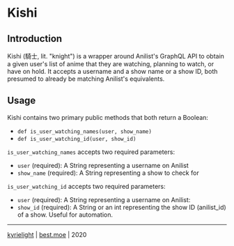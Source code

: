 # Kishi

## Introduction

Kishi (騎士, lit. "knight") is a wrapper around Anilist's GraphQL API to obtain a given user's list of anime that they are watching, planning to watch, or have on hold.
It accepts a username and a show name or a show ID, both presumed to already be matching Anilist's equivalents. 

## Usage 

Kishi contains two primary public methods that both return a Boolean:
- `def is_user_watching_names(user, show_name)`
- `def is_user_watching_id(user, show_id)`

`is_user_watching_names` accepts two required parameters:
- `user` (required): A String representing a username on Anilist
- `show_name` (required): A String representing a show to check for

`is_user_watching_id` accepts two required parameters:
- `user` (required): A String representing a username on Anilist:
- `show_id` (required): A String or an int representing the show ID (anilist_id) of a show. Useful for automation.

---

[kyrielight](https://github.com/Kyrielight) | [best.moe](https://best.moe) | 2020